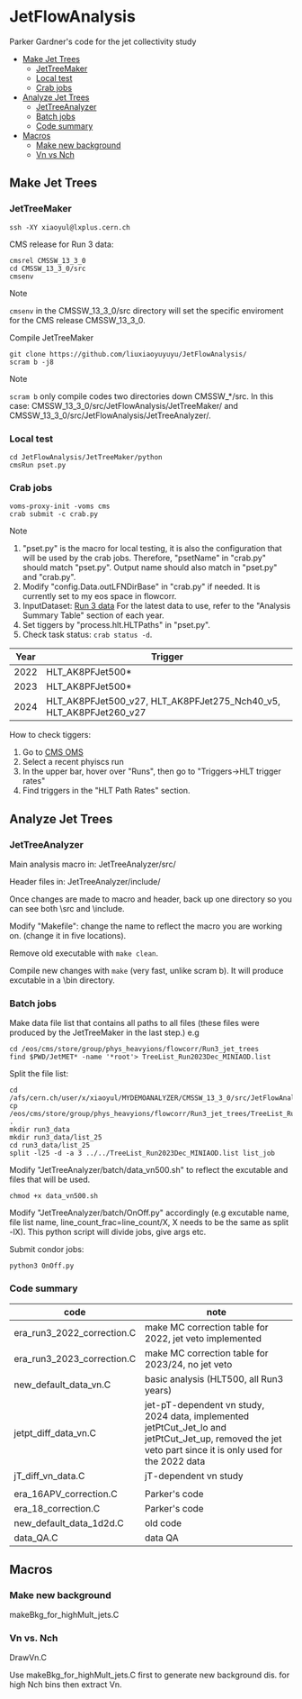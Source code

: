 # JetFlowAnalysis
Parker Gardner's code for the jet collectivity study

- [Make Jet Trees](#make-jet-trees)
  - [JetTreeMaker](#jettreemaker)
  - [Local test](#local-test)
  - [Crab jobs](#crab-jobs)
- [Analyze Jet Trees](#analyze-jet-trees) 
  - [JetTreeAnalyzer](#jettreeanalyzer)
  - [Batch jobs](#batch-jobs)
  - [Code summary](#code-summary)
- [Macros](#macros) 
  - [Make new background](#make-new-background)
  - [Vn vs Nch](#vn-vs-nch)
   
## Make Jet Trees
### JetTreeMaker
```Linux
ssh -XY xiaoyul@lxplus.cern.ch
```
CMS release for Run 3 data:
```Linux
cmsrel CMSSW_13_3_0
cd CMSSW_13_3_0/src
cmsenv
```  
>[!Note] 
>`cmsenv` in the CMSSW_13_3_0/src directory will set the specific enviroment for the CMS release CMSSW_13_3_0.

Compile JetTreeMaker
```Linux
git clone https://github.com/liuxiaoyuyuyu/JetFlowAnalysis/
scram b -j8
```  
>[!Note] 
>`scram b` only compile codes two directories down CMSSW_*/src. In this case: CMSSW_13_3_0/src/JetFlowAnalysis/JetTreeMaker/ and CMSSW_13_3_0/src/JetFlowAnalysis/JetTreeAnalyzer/.

### Local test
```Linux
cd JetFlowAnalysis/JetTreeMaker/python
cmsRun pset.py
```  
### Crab jobs 
```Linux
voms-proxy-init -voms cms
crab submit -c crab.py
```
>[!Note] 
>1. "pset.py" is the macro for local testing, it is also the configuration that will be used by the crab jobs. Therefore, "psetName" in "crab.py" should match "pset.py". Output name should also match in "pset.py" and "crab.py".
>2. Modify "config.Data.outLFNDirBase" in "crab.py" if needed. It is currently set to my eos space in flowcorr. 
>3. InputDataset:
>[Run 3 data](https://twiki.cern.ch/twiki/bin/viewauth/CMS/PdmVRun3Analysis#Year_2024)
>For the latest data to use, refer to the "Analysis Summary Table" section of each year.
>5. Set tiggers by "process.hlt.HLTPaths" in "pset.py".
>6. Check task status: `crab status -d`.

| Year   | Trigger   |
|------------|------------|
| 2022| HLT_AK8PFJet500*| 
| 2023| HLT_AK8PFJet500*| 
| 2024|HLT_AK8PFJet500_v27, HLT_AK8PFJet275_Nch40_v5, HLT_AK8PFJet260_v27 | 

How to check tiggers:
1. Go to [CMS OMS](https://cmsoms.cern.ch/cms/run_3/index)
2. Select a recent phyiscs run
3. In the upper bar, hover over "Runs", then go to "Triggers->HLT trigger rates"
4. Find triggers in the "HLT Path Rates" section.

## Analyze Jet Trees
### JetTreeAnalyzer
Main analysis macro in: JetTreeAnalyzer/src/

Header files in: JetTreeAnalyzer/include/ 
<!--
Macros in src/
Main macro( list of files, job number 1-N)
    loads root file
    2PC, jet multiplicity, save histograms
    Line 136-137 comment out
        MC corrections
    Line 141-144 comment out
        HLT efficiency

    Line 79 
    Line 149 Main code starts

Header file
    include/
    3 header files: coordinate tools, constants, Tree details
-->    
Once changes are made to macro and header, back up one directory so you can see both \src and \include. 

Modify "Makefile": change the name to reflect the macro you are working on. (change it in five locations).

Remove old executable with `make clean`. 

Compile new changes with `make` (very fast, unlike scram b). It will produce excutable in a \bin directory.

### Batch jobs
Make data file list that contains all paths to all files (these files were produced by the JetTreeMaker in the last step.)
e.g
```
cd /eos/cms/store/group/phys_heavyions/flowcorr/Run3_jet_trees
find $PWD/JetMET* -name '*root'> TreeList_Run2023Dec_MINIAOD.list
```
Split the file list:
```
cd /afs/cern.ch/user/x/xiaoyul/MYDEMOANALYZER/CMSSW_13_3_0/src/JetFlowAnalysis/JetTreeAnalyzer/batch/
cp /eos/cms/store/group/phys_heavyions/flowcorr/Run3_jet_trees/TreeList_Run2023Dec_MINIAOD.list .
mkdir run3_data
mkdir run3_data/list_25
cd run3_data/list_25
split -l25 -d -a 3 ../../TreeList_Run2023Dec_MINIAOD.list list_job
```

Modify "JetTreeAnalyzer/batch/data_vn500.sh" to reflect the excutable and files that will be used. 
```
chmod +x data_vn500.sh
```

Modify "JetTreeAnalyzer/batch/OnOff.py" accordingly (e.g excutable name, file list name, line_count_frac=line_count/X, X needs to be the same as split -lX). This python script will divide jobs, give args etc. 

Submit condor jobs:
```Linux
python3 OnOff.py
```

### Code summary
| code   | note  |
|------------|------------|
|era_run3_2022_correction.C|make MC correction table for 2022, jet veto implemented|
|era_run3_2023_correction.C|make MC correction table for 2023/24, no jet veto|
|new_default_data_vn.C| basic analysis (HLT500, all Run3 years)| 
|jetpt_diff_data_vn.C| jet-pT-dependent vn study, 2024 data, implemented jetPtCut_Jet_lo and jetPtCut_Jet_up, removed the jet veto part since it is only used for the 2022 data| 
|jT_diff_vn_data.C|jT-dependent vn study|
|||
|era_16APV_correction.C|Parker's code|
|era_18_correction.C|Parker's code|
|new_default_data_1d2d.C|old code|
|data_QA.C|data QA|



## Macros 
### Make new background
makeBkg_for_highMult_jets.C

### Vn vs. Nch
DrawVn.C

Use makeBkg_for_highMult_jets.C first to generate new background dis. for high Nch bins then extract Vn.


